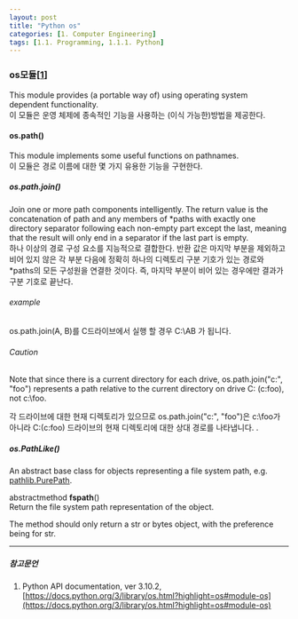 ```yaml
---
layout: post
title: "Python os"
categories: [1. Computer Engineering]
tags: [1.1. Programming, 1.1.1. Python]
---
```


### os모듈[[1](https://docs.python.org/3/library/os.html?highlight=os#module-os)]

This module provides (a portable way of) using operating system dependent functionality.  
이 모듈은 운영 체제에 종속적인 기능을 사용하는 (이식 가능한)방법을 제공한다.  

#### os.path()

This module implements some useful functions on pathnames.  
이 모듈은 경로 이름에 대한 몇 가지 유용한 기능을 구현한다.

##### os.path.join()

Join one or more path components intelligently. The return value is the concatenation of path and any members of *paths with exactly one directory separator following each non-empty part except the last, meaning that the result will only end in a separator if the last part is empty.  
하나 이상의 경로 구성 요소를 지능적으로 결합한다. 반환 값은 마지막 부분을 제외하고 비어 있지 않은 각 부분 다음에 정확히 하나의 디렉토리 구분 기호가 있는 경로와 *paths의 모든 구성원을 연결한 것이다. 즉, 마지막 부분이 비어 있는 경우에만 결과가 구분 기호로 끝난다.

###### example

os.path.join(A, B)를 C드라이브에서 실행 할 경우 C:\AB 가 됩니다.

###### Caution

Note that since there is a current directory for each drive, os.path.join("c:", "foo") represents a path relative to the current directory on drive C: (c:foo), not c:\foo.

각 드라이브에 대한 현재 디렉토리가 있으므로 os.path.join("c:", "foo")은 c:\foo가 아니라 C:(c:foo) 드라이브의 현재 디렉토리에 대한 상대 경로를 나타냅니다. .

##### os.PathLike()

An abstract base class for objects representing a file system path, e.g. [pathlib.PurePath](https://docs.python.org/3/library/pathlib.html).

abstractmethod __fspath__()  
Return the file system path representation of the object.

The method should only return a str or bytes object, with the preference being for str.

---

##### 참고문언

1. Python API documentation, ver 3.10.2, [https://docs.python.org/3/library/os.html?highlight=os#module-os](https://docs.python.org/3/library/os.html?highlight=os#module-os)